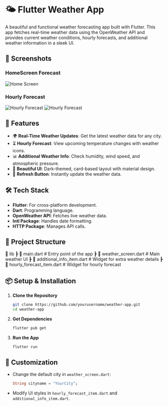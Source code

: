 # 🌤️ Flutter Weather App

A beautiful and functional weather forecasting app built with Flutter. This app fetches real-time weather data using the OpenWeather API and provides current weather conditions, hourly forecasts, and additional weather information in a sleek UI.

## 📸 Screenshots

### HomeScreen Forecast

![Home Screen](assets/images/Snapshot1.jpg)

### Hourly Forecast

![Hourly Forecast](assets/images/Snapshot2.jpg)
![Hourly Forecast](assets/images/Snapshot2.jpg)

## 🚀 Features

- 🌍 **Real-Time Weather Updates**: Get the latest weather data for any city.
- ⏳ **Hourly Forecast**: View upcoming temperature changes with weather icons.
- 📊 **Additional Weather Info**: Check humidity, wind speed, and atmospheric pressure.
- 🎨 **Beautiful UI**: Dark-themed, card-based layout with material design.
- 🔄 **Refresh Button**: Instantly update the weather data.

## 🛠️ Tech Stack

- **Flutter**: For cross-platform development.
- **Dart**: Programming language.
- **OpenWeather API**: Fetches live weather data.
- **Intl Package**: Handles date formatting.
- **HTTP Package**: Manages API calls.

## 📂 Project Structure

📂 lib
 ┣ 📜 main.dart                # Entry point of the app
 ┣ 📜 weather_screen.dart       # Main weather UI
 ┣ 📜 additional_info_item.dart # Widget for extra weather details
 ┣ 📜 hourly_forecast_item.dart # Widget for hourly forecast

## 📦 Setup & Installation

1. **Clone the Repository**

   ```sh
   git clone https://github.com/yourusername/weather-app.git
   cd weather-app
   ```

2. **Get Dependencies**

   ```sh
   flutter pub get
   ```

3. **Run the App**

   ```sh
   flutter run
   ```

## 🔧 Customization

- Change the default city in `weather_screen.dart`:

  ```dart
  String cityname = "YourCity";
  ```

- Modify UI styles in `hourly_forecast_item.dart` and `additional_info_item.dart`.

